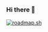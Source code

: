 ### Hi there 👋



[![roadmap.sh](https://api.roadmap.sh/v1-badge/tall/65f01be8fa39e17708621481?variant=dark&roadmaps=cyber-security)](https://roadmap.sh)
<!--
**The-Bear50/The-Bear50** is a ✨ _special_ ✨ repository because its `README.md` (this file) appears on your GitHub profile.

Here are some ideas to get you started:

- 🔭 I’m currently working on ...
- 🌱 I’m currently learning ...
- 👯 I’m looking to collaborate on ...
- 🤔 I’m looking for help with ...
- 💬 Ask me about ...
- 📫 How to reach me: ...
- 😄 Pronouns: ...
- ⚡ Fun fact: ...
-->
